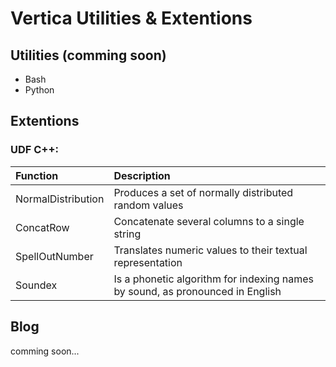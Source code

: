 # Vertica Utilities & Extentions

## Utilities (comming soon)

  * Bash
  * Python

## Extentions

### UDF C++:

| Function                      | Description                                                                          |
|:----------------------------- |:------------------------------------------------------------------------------------ |
| NormalDistribution            | Produces a set of normally distributed random values                                 |
| ConcatRow                     | Concatenate several columns to a single string                                       |
| SpellOutNumber                | Translates numeric values to their textual representation                            |
| Soundex                       | Is a phonetic algorithm for indexing names by sound, as pronounced in English        |

## Blog

comming soon...
